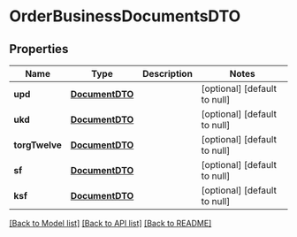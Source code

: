 # OrderBusinessDocumentsDTO
## Properties

| Name | Type | Description | Notes |
|------------ | ------------- | ------------- | -------------|
| **upd** | [**DocumentDTO**](DocumentDTO.md) |  | [optional] [default to null] |
| **ukd** | [**DocumentDTO**](DocumentDTO.md) |  | [optional] [default to null] |
| **torgTwelve** | [**DocumentDTO**](DocumentDTO.md) |  | [optional] [default to null] |
| **sf** | [**DocumentDTO**](DocumentDTO.md) |  | [optional] [default to null] |
| **ksf** | [**DocumentDTO**](DocumentDTO.md) |  | [optional] [default to null] |

[[Back to Model list]](../README.md#documentation-for-models) [[Back to API list]](../README.md#documentation-for-api-endpoints) [[Back to README]](../README.md)

